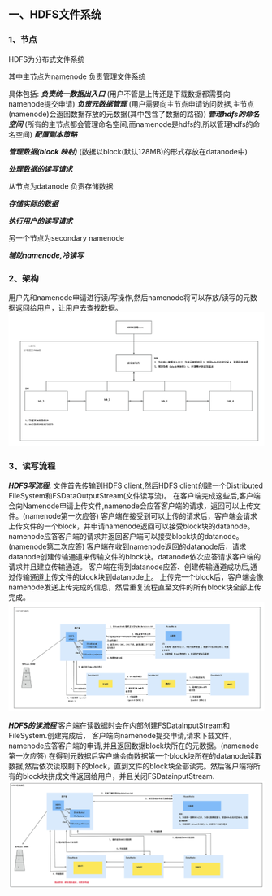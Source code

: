 ## 一、HDFS文件系统
### 1、节点
HDFS为分布式文件系统

其中主节点为namenode 负责管理文件系统

具体包括:
***负责统一数据出入口***
(用户不管是上传还是下载数据都需要向namenode提交申请)
***负责元数据管理***
(用户需要向主节点申请访问数据,主节点(namenode)会返回数据存放的元数据(其中包含了数据的路径))
***管理hdfs的命名空间***
(所有的主节点都会管理命名空间,而namenode是hdfs的,所以管理hdfs的命名空间)
***配置副本策略***

***管理数据(block 映射)***
(数据以block(默认128MB)的形式存放在datanode中)

***处理数据的读写请求***


从节点为datanode 负责存储数据

***存储实际的数据***

***执行用户的读写请求***


另一个节点为secondary namenode

***辅助namenode,冷读写***


### 2、架构


用户先和namenode申请进行读/写操作,然后namenode将可以存放/读写的元数据返回给用户，让用户去查找数据。
![alt text](image.png)


### 3、读写流程
***HDFS写流程***:
文件首先传输到HDFS client,然后HDFS client创建一个Distributed FileSystem和FSDataOutputStream(文件读写流)。
在客户端完成这些后,客户端会向Namenode申请上传文件,namenode会应答客户端的请求，返回可以上传文件。(namenode第一次应答)
客户端在接受到可以上传的请求后，客户端会请求上传文件的一个block，并申请namenode返回可以接受block块的datanode。namenode应答客户端的请求并返回客户端可以接受block块的datanode。(namenode第二次应答)
客户端在收到namenode返回的datanode后，请求datanode创建传输通道来传输文件的block块。datanode依次应答请求客户端的请求并且建立传输通道。
客户端在得到datanode应答、创建传输通道成功后,通过传输通道上传文件的block块到datanode上。
上传完一个block后，客户端会像namenode发送上传完成的信息，然后重复流程直至文件的所有block块全部上传完成。
![alt text](image-1.png)


***HDFS的读流程***
客户端在读数据时会在内部创建FSDataInputStream和FileSystem.创建完成后，
客户端向namenode提交申请,请求下载文件，namenode应答客户端的申请,并且返回数据block块所在的元数据。(namenode第一次应答)
在得到元数据后客户端会向数据第一个block块所在的datanode读取数据,然后依次读取剩下的block，直到文件的block块全部读完。然后客户端将所有的block块拼成文件返回给用户，并且关闭FSDatainputStream.
![alt text](image-2.png)
